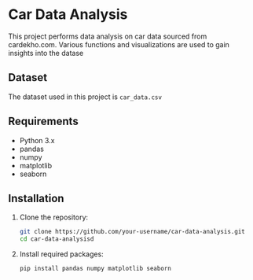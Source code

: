 # Car Data Analysis

This project performs data analysis on car data sourced from cardekho.com. Various functions and visualizations are used to gain insights into the datase

## Dataset

The dataset used in this project is `car_data.csv`

## Requirements

- Python 3.x
- pandas
- numpy
- matplotlib
- seaborn

## Installation

1. Clone the repository:
   ```sh
   git clone https://github.com/your-username/car-data-analysis.git
   cd car-data-analysisd
2. Install required packages:
   ```bash
   pip install pandas numpy matplotlib seaborn
   ```

